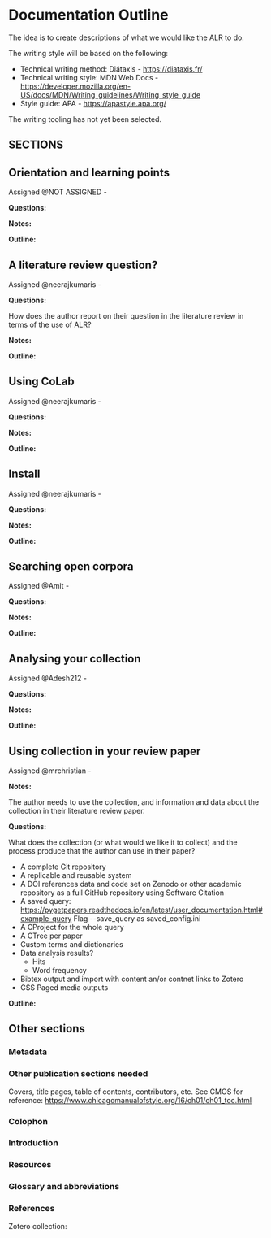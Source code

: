 # Documentation Outline

The idea is to create descriptions of what we would like the ALR to do.

The writing style will be based on the following:

  - Technical writing method: Diátaxis - https://diataxis.fr/
  - Technical writing style: MDN Web Docs - https://developer.mozilla.org/en-US/docs/MDN/Writing_guidelines/Writing_style_guide
  - Style guide: APA - https://apastyle.apa.org/

The writing tooling has not yet been selected.

## SECTIONS

## Orientation and learning points

Assigned @NOT ASSIGNED - 

**Questions:** 

**Notes:** 

**Outline:**

## A literature review question?

Assigned @neerajkumaris - 

**Questions:** 

How does the author report on their question in the literature review in terms of the use of ALR?

**Notes:** 

**Outline:**

## Using CoLab

Assigned @neerajkumaris - 

**Questions:** 

**Notes:** 

**Outline:**

## Install

Assigned @neerajkumaris - 

**Questions:** 

**Notes:** 

**Outline:**

## Searching open corpora

Assigned @Amit - 

**Questions:** 

**Notes:** 

**Outline:**

## Analysing your collection

Assigned @Adesh212 -

**Questions:** 

**Notes:** 

**Outline:**

## Using collection in your review paper

Assigned @mrchristian -

**Notes:** 

The author needs to use the collection, and information and data about the collection in their literature review paper. 

**Questions:** 

What does the collection (or what would we like it to collect) and the process produce that the author can use in their paper?

  - A complete Git repository
  - A replicable and reusable system
  - A DOI references data and code set on Zenodo or other academic repository as a full GitHub repository using Software Citation
  - A saved query: https://pygetpapers.readthedocs.io/en/latest/user_documentation.html#example-query Flag --save_query as saved_config.ini
  - A CProject for the whole query
  - A CTree per paper
  - Custom terms and dictionaries
  - Data analysis results?
    - Hits
    - Word frequency
  - Bibtex output and import with content an/or contnet links to Zotero
  - CSS Paged media outputs

**Outline:**



## Other sections

### Metadata

### Other publication sections needed

Covers, title pages, table of contents, contributors, etc. See CMOS for reference: https://www.chicagomanualofstyle.org/16/ch01/ch01_toc.html

### Colophon

### Introduction

### Resources

### Glossary and abbreviations

### References

Zotero collection: 




